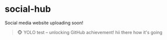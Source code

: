 # social-hub
Social media website uploading soon!
> 🐵 YOLO test – unlocking GitHub achievement!
hii there how it's going 
